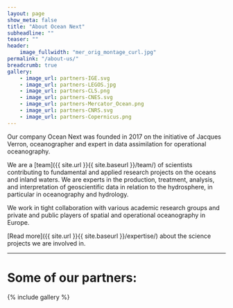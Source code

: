 ```yaml
---
layout: page
show_meta: false
title: "About Ocean Next"
subheadline: ""
teaser: ""
header:
    image_fullwidth: "mer_orig_montage_curl.jpg"
permalink: "/about-us/"
breadcrumb: true
gallery:
    - image_url: partners-IGE.svg
    - image_url: partners-LEGOS.jpg
    - image_url: partners-CLS.png
    - image_url: partners-CNES.svg
    - image_url: partners-Mercator_Ocean.png
    - image_url: partners-CNRS.svg
    - image_url: partners-Copernicus.png
---
```

Our company Ocean Next was founded in 2017 on the initiative of Jacques Verron, oceanographer and expert in data assimilation for operational oceanography.

We are a [team]({{ site.url }}{{ site.baseurl }}/team/) of scientists contributing to fundamental and applied research projects on the oceans and inland waters. We are experts in the production, treatment, analysis, and interpretation of geoscientific data in relation to the hydrosphere, in particular in oceanography and hydrology. 

We work in tight collaboration with various  academic research groups  and private and public players of spatial and  operational oceanography in Europe.

[Read more]({{ site.url }}{{ site.baseurl }}/expertise/) about the science projects we are involved in.

---
# Some of our partners:
{% include gallery %}
